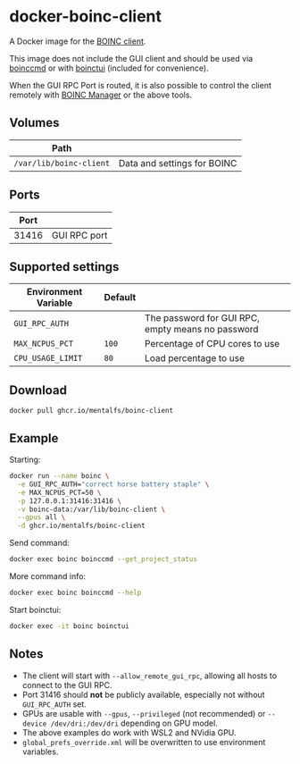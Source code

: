 # docker-boinc-client

A Docker image for the [BOINC client](https://packages.debian.org/stable/boinc-client).

This image does not include the GUI client and should be used via [boinccmd](https://manpages.debian.org/stable/boinc-client/boinccmd.1.en.html) or with [boinctui](https://packages.debian.org/stable/boinctui) (included for convenience).

When the GUI RPC Port is routed, it is also possible to control the client remotely with [BOINC Manager](https://boinc.berkeley.edu/wiki/BOINC_Manager) or the above tools.

## Volumes

| Path                    |                             |
|-------------------------|------------------------------
| `/var/lib/boinc-client` | Data and settings for BOINC |

## Ports

| Port  |              |
|-------|---------------
| 31416 | GUI RPC port |

## Supported settings

| Environment Variable | Default |                                                     |
|----------------------|---------|-----------------------------------------------------|
| `GUI_RPC_AUTH`       | ` `     | The password for GUI RPC, empty means no password   |
| `MAX_NCPUS_PCT`      | `100`   | Percentage of CPU cores to use                      |
| `CPU_USAGE_LIMIT`    | `80`    | Load percentage to use                              |

## Download

```
docker pull ghcr.io/mentalfs/boinc-client
```

## Example

Starting:
```bash
docker run --name boinc \
  -e GUI_RPC_AUTH="correct horse battery staple" \
  -e MAX_NCPUS_PCT=50 \
  -p 127.0.0.1:31416:31416 \
  -v boinc-data:/var/lib/boinc-client \
  --gpus all \
  -d ghcr.io/mentalfs/boinc-client
```

Send command:
```bash
docker exec boinc boinccmd --get_project_status
```

More command info:
```bash
docker exec boinc boinccmd --help
```

Start boinctui:
```bash
docker exec -it boinc boinctui
```


## Notes

* The client will start with `--allow_remote_gui_rpc`, allowing all hosts to connect to the GUI RPC.
* Port 31416 should **not** be publicly available, especially not without `GUI_RPC_AUTH` set.
* GPUs are usable with `--gpus`, `--privileged` (not recommended) or `--device /dev/dri:/dev/dri` depending on GPU model.
* The above examples do work with WSL2 and NVidia GPU.
* `global_prefs_override.xml` will be overwritten to use environment variables.
